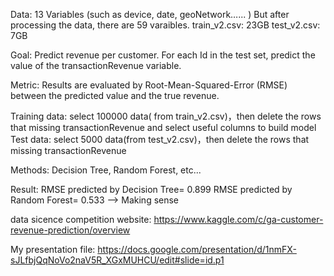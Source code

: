 
Data: 13 Variables (such as device, date,  geoNetwork…... ) 
     But after processing the data, there are 59 varaibles.
     train_v2.csv: 23GB   test_v2.csv: 7GB

Goal: Predict revenue per customer. For each Id in the test set, predict the value of the transactionRevenue variable. 

Metric: Results are evaluated by Root-Mean-Squared-Error (RMSE) between the predicted value and the true revenue.          

Training data: select 100000 data( from train_v2.csv)，then delete the rows that missing transactionRevenue and select useful columns to build model
Test data: select 5000 data(from test_v2.csv)，then delete the rows that missing transactionRevenue 

Methods: Decision Tree, Random Forest, etc...

Result: RMSE predicted by Decision Tree= 0.899
        RMSE predicted by Random Forest= 0.533
    --> Making sense

data sicence competition website: https://www.kaggle.com/c/ga-customer-revenue-prediction/overview

My presentation file: https://docs.google.com/presentation/d/1nmFX-sJLfbjQqNoVo2naV5R_XGxMUHCU/edit#slide=id.p1
